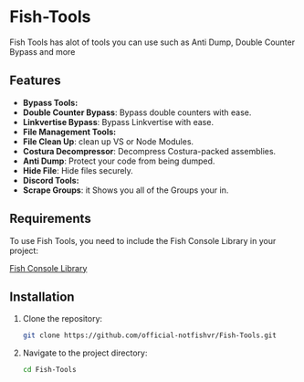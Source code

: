 # Fish-Tools

Fish Tools has alot of tools you can use such as Anti Dump, Double Counter Bypass and more

## Features

- **Bypass Tools:**
 - **Double Counter Bypass**: Bypass double counters with ease.
 - **Linkvertise Bypass**: Bypass Linkvertise with ease.
- **File Management Tools:**
 - **File Clean Up**: clean up VS or Node Modules.
 - **Costura Decompressor**: Decompress Costura-packed assemblies.
 - **Anti Dump**: Protect your code from being dumped.
 - **Hide File**: Hide files securely.
- **Discord Tools:**
 - **Scrape Groups**: it Shows you all of the Groups your in.

## Requirements

To use Fish Tools, you need to include the Fish Console Library in your project:

[Fish Console Library](https://github.com/official-notfishvr/Fish-Console-Lib)

## Installation

1. Clone the repository:

   ```bash
   git clone https://github.com/official-notfishvr/Fish-Tools.git
   ```

2. Navigate to the project directory:

   ```bash
   cd Fish-Tools
   ```
